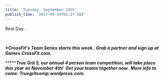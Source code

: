 ```yaml
---
title: 'Tuesday, September 19th'
publish_time: '2017-09-19T01:17:18Z'
---
```


Rest Day.

 

***\*CrossFit's Team Series starts this week.  Grab a partner and sign
up at Games.CrossFit.com.***

***\*****True Grit 5, our annual 4 person team competition, will take
place this year on November 4th!  Get your teams together now.  More
info to come. Truegritcomp.wordpress.com.***
